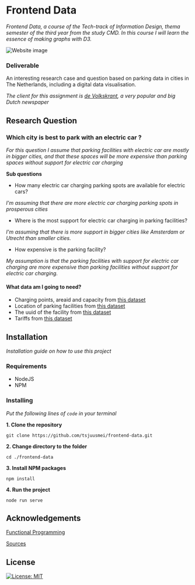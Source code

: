 # Frontend Data

*Frontend Data, a course of the Tech-track of Information Design, thema semester of the third year from the study CMD. In this course I will learn the essence of making graphs with D3.*

![Website image](https://i.imgur.com/6MnzZuk.jpg)

### Deliverable

An interesting research case and question based on parking data in cities in The Netherlands, including a digital data visualisation.

*The client for this assignment is [de Volkskrant](https://www.volkskrant.nl/), a very popular and big Dutch newspaper*

## Research Question

### Which city is best to park with an electric car ?

*For this question I assume that parking facilities with electric car are mostly in bigger cities, and that these spaces will be more expensive than parking spaces without support for electric car charging*

**Sub questions**

* How many electric car charging parking spots are available for electric cars?

*I'm assuming that there are more electric car charging parking spots in prosperous cities*

* Where is the most support for electric car charging in parking facilities?

*I'm assuming that there is more support in bigger cities like Amsterdam or Utrecht than smaller cities.*

* How expensive is the parking facility?

*My assumption is that the parking facilities with support for electric car charging are more expensive than parking facilities without support for electric car charging.*

#### What data am I going to need?

* Charging points, areaid and capacity from [this dataset](https://opendata.rdw.nl/resource/b3us-f26s.json?$where=chargingpointcapacity>0)
* Location of parking facilities from [this dataset](https://opendata.rdw.nl/resource/b3us-f26s.json)
* The uuid of the facility from [this dataset](https://opendata.rdw.nl/resource/mz4f-59fw.json)
* Tariffs from [this dataset](https://npropendata.rdw.nl/parkingdata/v2/)

## Installation

*Installation guide on how to use this project*

### Requirements

* NodeJS
* NPM

### Installing

*Put the following lines of `code` in your terminal*

**1. Clone the repository**

```
git clone https://github.com/tsjuusmei/frontend-data.git
```

**2. Change directory to the folder**

```
cd ./frontend-data
```

**3. Install NPM packages**

```
npm install
```

**4. Run the project**

```
node run serve
```

## Acknowledgements

[Functional Programming](https://github.com/tsjuusmei/functional-programming/wiki/Functional-Programming)

[Sources](https://github.com/tsjuusmei/functional-programming/wiki/Sources)

## License

[![License: MIT](https://img.shields.io/badge/License-MIT-yellow.svg)](https://opensource.org/licenses/MIT)
